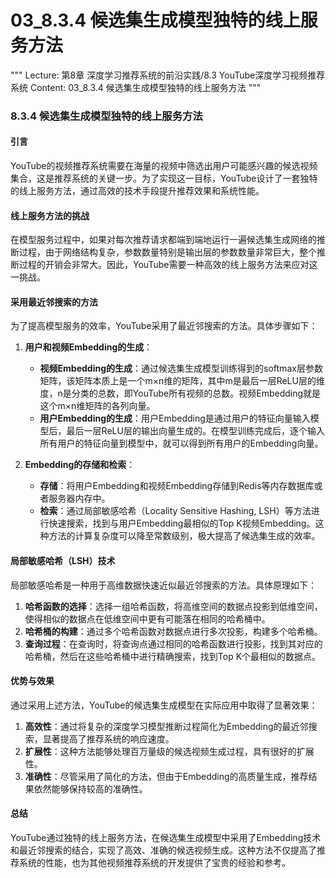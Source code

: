# 03_8.3.4 候选集生成模型独特的线上服务方法

"""
Lecture: 第8章 深度学习推荐系统的前沿实践/8.3 YouTube深度学习视频推荐系统
Content: 03_8.3.4 候选集生成模型独特的线上服务方法
"""

### 8.3.4 候选集生成模型独特的线上服务方法

#### 引言
YouTube的视频推荐系统需要在海量的视频中筛选出用户可能感兴趣的候选视频集合，这是推荐系统的关键一步。为了实现这一目标，YouTube设计了一套独特的线上服务方法，通过高效的技术手段提升推荐效果和系统性能。

#### 线上服务方法的挑战
在模型服务过程中，如果对每次推荐请求都端到端地运行一遍候选集生成网络的推断过程，由于网络结构复杂，参数数量特别是输出层的参数数量非常巨大，整个推断过程的开销会非常大。因此，YouTube需要一种高效的线上服务方法来应对这一挑战。

#### 采用最近邻搜索的方法
为了提高模型服务的效率，YouTube采用了最近邻搜索的方法。具体步骤如下：

1. **用户和视频Embedding的生成**：
   - **视频Embedding的生成**：通过候选集生成模型训练得到的softmax层参数矩阵，该矩阵本质上是一个m×n维的矩阵，其中m是最后一层ReLU层的维度，n是分类的总数，即YouTube所有视频的总数。视频Embedding就是这个m×n维矩阵的各列向量。
   - **用户Embedding的生成**：用户Embedding是通过用户的特征向量输入模型后，最后一层ReLU层的输出向量生成的。在模型训练完成后，逐个输入所有用户的特征向量到模型中，就可以得到所有用户的Embedding向量。

2. **Embedding的存储和检索**：
   - **存储**：将用户Embedding和视频Embedding存储到Redis等内存数据库或者服务器内存中。
   - **检索**：通过局部敏感哈希（Locality Sensitive Hashing, LSH）等方法进行快速搜索，找到与用户Embedding最相似的Top K视频Embedding。这种方法的计算复杂度可以降至常数级别，极大提高了候选集生成的效率。

#### 局部敏感哈希（LSH）技术
局部敏感哈希是一种用于高维数据快速近似最近邻搜索的方法。具体原理如下：
1. **哈希函数的选择**：选择一组哈希函数，将高维空间的数据点投影到低维空间，使得相似的数据点在低维空间中更有可能落在相同的哈希桶中。
2. **哈希桶的构建**：通过多个哈希函数对数据点进行多次投影，构建多个哈希桶。
3. **查询过程**：在查询时，将查询点通过相同的哈希函数进行投影，找到其对应的哈希桶，然后在这些哈希桶中进行精确搜索，找到Top K个最相似的数据点。

#### 优势与效果
通过采用上述方法，YouTube的候选集生成模型在实际应用中取得了显著效果：
1. **高效性**：通过将复杂的深度学习模型推断过程简化为Embedding的最近邻搜索，显著提高了推荐系统的响应速度。
2. **扩展性**：这种方法能够处理百万量级的候选视频生成过程，具有很好的扩展性。
3. **准确性**：尽管采用了简化的方法，但由于Embedding的高质量生成，推荐结果依然能够保持较高的准确性。

#### 总结
YouTube通过独特的线上服务方法，在候选集生成模型中采用了Embedding技术和最近邻搜索的结合，实现了高效、准确的候选视频生成。这种方法不仅提高了推荐系统的性能，也为其他视频推荐系统的开发提供了宝贵的经验和参考。
